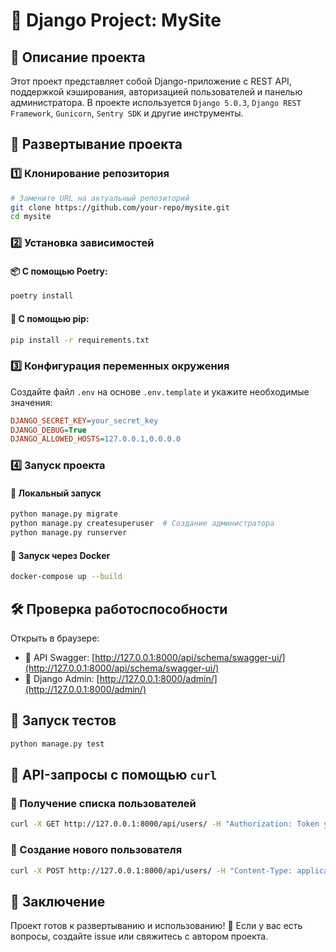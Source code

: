 # 📌 Django Project: MySite

## 📖 Описание проекта
Этот проект представляет собой Django-приложение с REST API, поддержкой кэширования, авторизацией пользователей и панелью администратора. В проекте используется `Django 5.0.3`, `Django REST Framework`, `Gunicorn`, `Sentry SDK` и другие инструменты.

## 🚀 Развертывание проекта
### 1️⃣ Клонирование репозитория
```bash
# Замените URL на актуальный репозиторий
git clone https://github.com/your-repo/mysite.git
cd mysite
```

### 2️⃣ Установка зависимостей
#### 📦 С помощью Poetry:
```bash
poetry install
```
#### 🐍 С помощью pip:
```bash
pip install -r requirements.txt
```

### 3️⃣ Конфигурация переменных окружения
Создайте файл `.env` на основе `.env.template` и укажите необходимые значения:
```ini
DJANGO_SECRET_KEY=your_secret_key
DJANGO_DEBUG=True
DJANGO_ALLOWED_HOSTS=127.0.0.1,0.0.0.0
```

### 4️⃣ Запуск проекта
#### 📌 Локальный запуск
```bash
python manage.py migrate
python manage.py createsuperuser  # Создание администратора
python manage.py runserver
```

#### 🐳 Запуск через Docker
```bash
docker-compose up --build
```

## 🛠 Проверка работоспособности
Открыть в браузере:
- 🔹 API Swagger: [http://127.0.0.1:8000/api/schema/swagger-ui/](http://127.0.0.1:8000/api/schema/swagger-ui/)
- 🔹 Django Admin: [http://127.0.0.1:8000/admin/](http://127.0.0.1:8000/admin/)

## 🧪 Запуск тестов
```bash
python manage.py test
```

## 📡 API-запросы с помощью `curl`
### 📌 Получение списка пользователей
```bash
curl -X GET http://127.0.0.1:8000/api/users/ -H "Authorization: Token your_api_key"
```
### 📌 Создание нового пользователя
```bash
curl -X POST http://127.0.0.1:8000/api/users/ -H "Content-Type: application/json" -d '{"username": "newuser", "password": "password123"}'
```

## 📝 Заключение
Проект готов к развертыванию и использованию! 🎉 Если у вас есть вопросы, создайте issue или свяжитесь с автором проекта.

